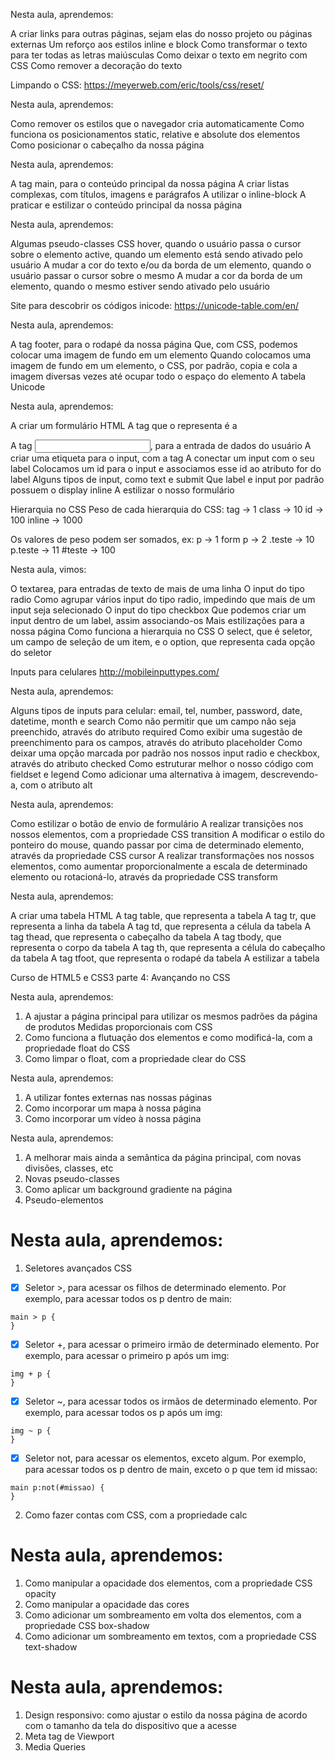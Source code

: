 Nesta aula, aprendemos:

A criar links para outras páginas, sejam elas do nosso projeto ou páginas externas
Um reforço aos estilos inline e block
Como transformar o texto para ter todas as letras maiúsculas
Como deixar o texto em negrito com CSS
Como remover a decoração do texto

Limpando o CSS: https://meyerweb.com/eric/tools/css/reset/

Nesta aula, aprendemos:

Como remover os estilos que o navegador cria automaticamente
Como funciona os posicionamentos static, relative e absolute dos elementos
Como posicionar o cabeçalho da nossa página

Nesta aula, aprendemos:

A tag main, para o conteúdo principal da nossa página
A criar listas complexas, com títulos, imagens e parágrafos
A utilizar o inline-block
A praticar e estilizar o conteúdo principal da nossa página

Nesta aula, aprendemos:

Algumas pseudo-classes CSS
hover, quando o usuário passa o cursor sobre o elemento
active, quando um elemento está sendo ativado pelo usuário
A mudar a cor do texto e/ou da borda de um elemento, quando o usuário passar o cursor sobre o mesmo
A mudar a cor da borda de um elemento, quando o mesmo estiver sendo ativado pelo usuário

Site para descobrir os códigos inicode:
https://unicode-table.com/en/

Nesta aula, aprendemos:

A tag footer, para o rodapé da nossa página
Que, com CSS, podemos colocar uma imagem de fundo em um elemento
Quando colocamos uma imagem de fundo em um elemento, o CSS, por padrão, copia e cola a imagem diversas vezes até ocupar todo o espaço do elemento
A tabela Unicode

Nesta aula, aprendemos:

A criar um formulário HTML
A tag que o representa é a <form>
A tag <input>, para a entrada de dados do usuário
A criar uma etiqueta para o input, com a tag <label>
A conectar um input com o seu label
Colocamos um id para o input e associamos esse id ao atributo for do label
Alguns tipos de input, como text e submit
Que label e input por padrão possuem o display inline
A estilizar o nosso formulário

Hierarquia no CSS
Peso de cada hierarquia do CSS:
tag    -> 1
class  -> 10
id     -> 100
inline -> 1000

Os valores de peso podem ser somados, ex:
p       -> 1
form p  -> 2
.teste  -> 10
p.teste -> 11
#teste  -> 100

Nesta aula, vimos:

O textarea, para entradas de texto de mais de uma linha
O input do tipo radio
Como agrupar vários input do tipo radio, impedindo que mais de um input seja selecionado
O input do tipo checkbox
Que podemos criar um input dentro de um label, assim associando-os
Mais estilizações para a nossa página
Como funciona a hierarquia no CSS
O select, que é seletor, um campo de seleção de um item, e o option, que representa cada opção do seletor

Inputs para celulares
http://mobileinputtypes.com/

Nesta aula, aprendemos:

Alguns tipos de inputs para celular: email, tel, number, password, date, datetime, month e search
Como não permitir que um campo não seja preenchido, através do atributo required
Como exibir uma sugestão de preenchimento para os campos, através do atributo placeholder
Como deixar uma opção marcada por padrão nos nossos input radio e checkbox, através do atributo checked
Como estruturar melhor o nosso código com fieldset e legend
Como adicionar uma alternativa à imagem, descrevendo-a, com o atributo alt


Nesta aula, aprendemos:

Como estilizar o botão de envio de formulário
A realizar transições nos nossos elementos, com a propriedade CSS transition
A modificar o estilo do ponteiro do mouse, quando passar por cima de determinado elemento, através da propriedade CSS cursor
A realizar transformações nos nossos elementos, como aumentar proporcionalmente a escala de determinado elemento ou rotacioná-lo, através da propriedade CSS transform


Nesta aula, aprendemos:

A criar uma tabela HTML
A tag table, que representa a tabela
A tag tr, que representa a linha da tabela
A tag td, que representa a célula da tabela
A tag thead, que representa o cabeçalho da tabela
A tag tbody, que representa o corpo da tabela
A tag th, que representa a célula do cabeçalho da tabela
A tag tfoot, que representa o rodapé da tabela
A estilizar a tabela


Curso de
HTML5 e CSS3 parte 4: Avançando no CSS

Nesta aula, aprendemos:

1. A ajustar a página principal para utilizar os mesmos padrões da página de produtos
Medidas proporcionais com CSS
2. Como funciona a flutuação dos elementos e como modificá-la, com a propriedade float do CSS
3. Como limpar o float, com a propriedade clear do CSS


Nesta aula, aprendemos:

1. A utilizar fontes externas nas nossas páginas
2. Como incorporar um mapa à nossa página
3. Como incorporar um vídeo à nossa página

Nesta aula, aprendemos:

1. A melhorar mais ainda a semântica da página principal, com novas divisões, classes, etc
2. Novas pseudo-classes
3. Como aplicar um background gradiente na página
4. Pseudo-elementos

# Nesta aula, aprendemos:

1. Seletores avançados CSS
- [x] Seletor >, para acessar os filhos de determinado elemento. Por exemplo, para acessar todos os p dentro de main:
```
main > p {
}
```
- [x] Seletor +, para acessar o primeiro irmão de determinado elemento. Por exemplo, para acessar o primeiro p após um img:
```
img + p {
}
```
- [x] Seletor ~, para acessar todos os irmãos de determinado elemento. Por exemplo, para acessar todos os p após um img:
```
img ~ p {
}
```
- [x] Seletor not, para acessar os elementos, exceto algum. Por exemplo, para acessar todos os p dentro de main, exceto o p que tem id missao:
```
main p:not(#missao) {
}
```
2. Como fazer contas com CSS, com a propriedade calc

# Nesta aula, aprendemos:

1. Como manipular a opacidade dos elementos, com a propriedade CSS opacity
2. Como manipular a opacidade das cores
3. Como adicionar um sombreamento em volta dos elementos, com a propriedade CSS box-shadow
4. Como adicionar um sombreamento em textos, com a propriedade CSS text-shadow

# Nesta aula, aprendemos:

1. Design responsivo: como ajustar o estilo da nossa página de acordo com o tamanho da tela do dispositivo que a acesse
2. Meta tag de Viewport
3. Media Queries